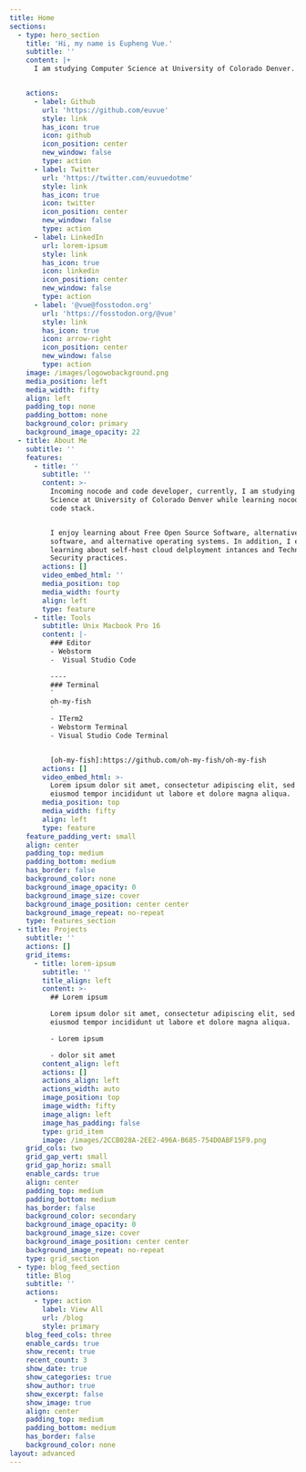 ```yaml
---
title: Home
sections:
  - type: hero_section
    title: 'Hi, my name is Eupheng Vue.'
    subtitle: ''
    content: |+
      I am studying Computer Science at University of Colorado Denver.


    actions:
      - label: Github
        url: 'https://github.com/euvue'
        style: link
        has_icon: true
        icon: github
        icon_position: center
        new_window: false
        type: action
      - label: Twitter
        url: 'https://twitter.com/euvuedotme'
        style: link
        has_icon: true
        icon: twitter
        icon_position: center
        new_window: false
        type: action
      - label: LinkedIn
        url: lorem-ipsum
        style: link
        has_icon: true
        icon: linkedin
        icon_position: center
        new_window: false
        type: action
      - label: '@vue@fosstodon.org'
        url: 'https://fosstodon.org/@vue'
        style: link
        has_icon: true
        icon: arrow-right
        icon_position: center
        new_window: false
        type: action
    image: /images/logowobackground.png
    media_position: left
    media_width: fifty
    align: left
    padding_top: none
    padding_bottom: none
    background_color: primary
    background_image_opacity: 22
  - title: About Me
    subtitle: ''
    features:
      - title: ''
        subtitle: ''
        content: >-
          Incoming nocode and code developer, currently, I am studying Computer
          Science at University of Colorado Denver while learning nocode and
          code stack.


          I enjoy learning about Free Open Source Software, alternative
          software, and alternative operating systems. In addition, I enjoy
          learning about self-host cloud delployment intances and Technological
          Security practices.
        actions: []
        video_embed_html: ''
        media_position: top
        media_width: fourty
        align: left
        type: feature
      - title: Tools
        subtitle: Unix Macbook Pro 16
        content: |-
          ### Editor
          - Webstorm
          -  Visual Studio Code

          ----
          ### Terminal 
          `
          oh-my-fish
          `
          - ITerm2
          - Webstorm Terminal
          - Visual Studio Code Terminal


          [oh-my-fish]:https://github.com/oh-my-fish/oh-my-fish
        actions: []
        video_embed_html: >-
          Lorem ipsum dolor sit amet, consectetur adipiscing elit, sed do
          eiusmod tempor incididunt ut labore et dolore magna aliqua.
        media_position: top
        media_width: fifty
        align: left
        type: feature
    feature_padding_vert: small
    align: center
    padding_top: medium
    padding_bottom: medium
    has_border: false
    background_color: none
    background_image_opacity: 0
    background_image_size: cover
    background_image_position: center center
    background_image_repeat: no-repeat
    type: features_section
  - title: Projects
    subtitle: ''
    actions: []
    grid_items:
      - title: lorem-ipsum
        subtitle: ''
        title_align: left
        content: >-
          ## Lorem ipsum

          Lorem ipsum dolor sit amet, consectetur adipiscing elit, sed do
          eiusmod tempor incididunt ut labore et dolore magna aliqua.

          - Lorem ipsum

          - dolor sit amet
        content_align: left
        actions: []
        actions_align: left
        actions_width: auto
        image_position: top
        image_width: fifty
        image_align: left
        image_has_padding: false
        type: grid_item
        image: /images/2CCB028A-2EE2-496A-B685-754D0ABF15F9.png
    grid_cols: two
    grid_gap_vert: small
    grid_gap_horiz: small
    enable_cards: true
    align: center
    padding_top: medium
    padding_bottom: medium
    has_border: false
    background_color: secondary
    background_image_opacity: 0
    background_image_size: cover
    background_image_position: center center
    background_image_repeat: no-repeat
    type: grid_section
  - type: blog_feed_section
    title: Blog
    subtitle: ''
    actions:
      - type: action
        label: View All
        url: /blog
        style: primary
    blog_feed_cols: three
    enable_cards: true
    show_recent: true
    recent_count: 3
    show_date: true
    show_categories: true
    show_author: true
    show_excerpt: false
    show_image: true
    align: center
    padding_top: medium
    padding_bottom: medium
    has_border: false
    background_color: none
layout: advanced
---
```

